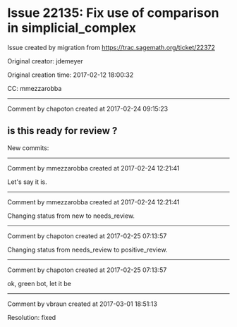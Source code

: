 # Issue 22135: Fix use of comparison in simplicial_complex

Issue created by migration from https://trac.sagemath.org/ticket/22372

Original creator: jdemeyer

Original creation time: 2017-02-12 18:00:32

CC:  mmezzarobba




---

Comment by chapoton created at 2017-02-24 09:15:23

is this ready for review ?
----
New commits:


---

Comment by mmezzarobba created at 2017-02-24 12:21:41

Let's say it is.


---

Comment by mmezzarobba created at 2017-02-24 12:21:41

Changing status from new to needs_review.


---

Comment by chapoton created at 2017-02-25 07:13:57

Changing status from needs_review to positive_review.


---

Comment by chapoton created at 2017-02-25 07:13:57

ok, green bot, let it be


---

Comment by vbraun created at 2017-03-01 18:51:13

Resolution: fixed
